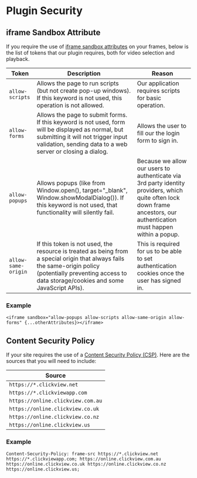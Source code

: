 # Plugin Security

## iframe Sandbox Attribute
If you require the use of [iframe sandbox attributes](https://developer.mozilla.org/en-US/docs/Web/HTML/Element/iframe#sandbox) on your frames, below is the list of tokens that our plugin requires, both for video selection and playback.

|Token|Description|Reason|
|---|---|---|
|`allow-scripts`|Allows the page to run scripts (but not create pop-up windows). If this keyword is not used, this operation is not allowed.|Our application requires scripts for basic operation.|
|`allow-forms`|Allows the page to submit forms. If this keyword is not used, form will be displayed as normal, but submitting it will not trigger input validation, sending data to a web server or closing a dialog.|Allows the user to fill our the login form to sign in.|
|`allow-popups`|Allows popups (like from Window.open(), target="_blank", Window.showModalDialog()). If this keyword is not used, that functionality will silently fail.|Because we allow our users to authenticate via 3rd party identity providers, which quite often lock down frame ancestors, our authentication must happen within a popup.|
|`allow-same-origin`|If this token is not used, the resource is treated as being from a special origin that always fails the same-origin policy (potentially preventing access to data storage/cookies and some JavaScript APIs).|This is required for us to be able to set authentication cookies once the user has signed in.|

### Example

```
<iframe sandbox="allow-popups allow-scripts allow-same-origin allow-forms" {...otherAttributes}></iframe>
```


## Content Security Policy
If your site requires the use of a [Content Security Policy (CSP)](https://developer.mozilla.org/en-US/docs/Web/HTTP/CSP). Here are the sources that you will need to include:

|Source|
|---|
|`https://*.clickview.net`|
|`https://*.clickviewapp.com`|
|`https://online.clickview.com.au`|
|`https://online.clickview.co.uk`|
|`https://online.clickview.co.nz`|
|`https://online.clickview.us`|

### Example

```
Content-Security-Policy: frame-src https://*.clickview.net https://*.clickviewapp.com; https://online.clickview.com.au https://online.clickview.co.uk https://online.clickview.co.nz https://online.clickview.us;
```
